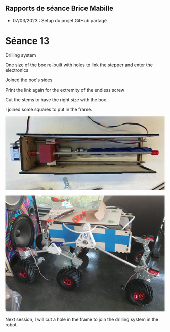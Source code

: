 ## Rapports de séance Brice Mabille

- 07/03/2023 : Setup du projet GitHub partagé

# Séance 13

Drilling system

One size of the box re-built with holes to link the stepper and enter the electronics

Joined the box's sides 

Print the link again for the extremity of the endless screw

Cut the stems to have the right size with the box

I joined some squares to put in the frame.

![img](../../Documentation/Images/Drillingsystem16.jpeg) 


![img](../../Documentation/Images/ROBOT2.jpeg)

Next session, I will cut a hole in the frame to join the drilling system in the robot.